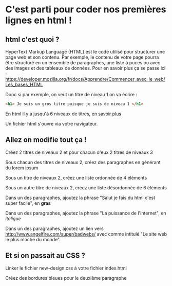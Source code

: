 # C'est parti pour coder nos premières lignes en html ! 
## html c'est quoi ?

HyperText Markup Language (HTML) est le code utilisé pour structurer une page web et son contenu. Par exemple, le contenu de votre page pourra être structuré en un ensemble de paragraphes, une liste à puces ou avec des images et des tableaux de données. 
Pour en savoir plus ça se passe ici : https://developer.mozilla.org/fr/docs/Apprendre/Commencer_avec_le_web/Les_bases_HTML

Donc si par exemple, on veut un titre de niveau 1 on va écrire :

```html
<h1> Je suis un gros titre puisque je suis de niveau 1 </h1>
```

En html il y a jusqu'à 6 niveaux de titres, [en savoir plus](https://developer.mozilla.org/fr/docs/Web/HTML/Element/Heading_Elements)

Un fichier html s'ouvre via votre navigateur. 

## Allez on modifie tout ça ! 

Créez 2 titres de niveaux 2 et pour chacun d'eux 2 titres de niveaux 3

Sous chacun des titres de niveaux 2, créez des paragraphes en générant du lorem ipsum

Sous un titre de niveaux 2, créez une liste ordonnée de 4 éléments

Sous un autre titre de niveaux 2, créez une liste désordonnée de 6 éléments

Dans un des paragraphes, ajoutez la phrase "Salut je fais du html c'est super facile", en **gras**

Dans un des paragraphes, ajoutez la phrase "La puissance de l'internet", en *italique*

Dans un des paragraphes, ajoutez un lien vers http://www.angelfire.com/super/badwebs/ avec comme intitulé "Le site web le plus moche du monde".

## Et si on passait au CSS ?

Linker le fichier new-design.css à votre fichier index.html

Créez des bordures bleues pour le deuxième paragraphe



